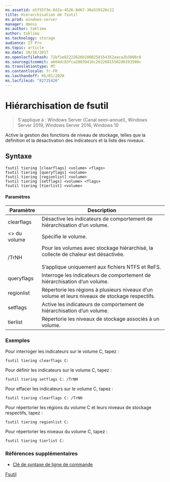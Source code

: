 ```yaml
---
ms.assetid: e5f55f3e-8d2a-4526-8d67-36a539126c22
title: Hiérarchisation de fsutil
ms.prod: windows-server
manager: dmoss
ms.author: toklima
author: toklima
ms.technology: storage
audience: IT Pro
ms.topic: article
ms.date: 10/16/2017
ms.openlocfilehash: 71bf1e82222626b2808258154352aaca2b3860c6
ms.sourcegitcommit: ab64dc83fca28039416c26226815502d0193500c
ms.translationtype: MT
ms.contentlocale: fr-FR
ms.lasthandoff: 05/01/2020
ms.locfileid: "82725426"
---
```

# <a name="fsutil-tiering"></a>Hiérarchisation de fsutil
> S'applique à : Windows Server (Canal semi-annuel), Windows Server 2019, Windows Server 2016, Windows 10

Active la gestion des fonctions de niveau de stockage, telles que la définition et la désactivation des indicateurs et la liste des niveaux.

## <a name="syntax"></a>Syntaxe

```
fsutil tiering [clearflags] <volume> <flags>
fsutil tiering [queryflags] <volume>
fsutil tiering [regionlist] <volume>
fsutil tiering [setflags] <volume> <flags>
fsutil tiering [tierlist] <volume>
```

#### <a name="parameters"></a>Paramètres

|Paramètre|Description|
|-------------|---------------|
|clearflags|Désactive les indicateurs de comportement de hiérarchisation d’un volume.|
|\<> du volume|Spécifie le volume.|
|/TrNH|Pour les volumes avec stockage hiérarchisé, la collecte de chaleur est désactivée.<br /><br>S’applique uniquement aux fichiers NTFS et ReFS.|
|queryflags|Interroge les indicateurs de comportement de hiérarchisation d’un volume.|
|regionlist|Répertorie les régions à plusieurs niveaux d’un volume et leurs niveaux de stockage respectifs.|
|setflags|Active les indicateurs de comportement de hiérarchisation d’un volume.|
|tierlist|Répertorie les niveaux de stockage associés à un volume.|


### <a name="examples"></a>Exemples

Pour interroger les indicateurs sur le volume C, tapez :

```
fsutil tiering clearflags C:
```

Pour définir les indicateurs sur le volume C, tapez :

```
fsutil tiering setflags C: /TrNH
```

Pour effacer les indicateurs sur le volume C, tapez :

```
fsutil tiering clearflags C: /TrNH
```

Pour répertorier les régions du volume C et leurs niveaux de stockage respectifs, tapez :

```
fsutil tiering regionlist C:
```

Pour répertorier les niveaux du volume C, tapez :

```
fsutil tiering tierlist C:
```



### <a name="additional-references"></a>Références supplémentaires
- [Clé de syntaxe de ligne de commande](command-line-syntax-key.md)

[Fsutil](Fsutil.md)


